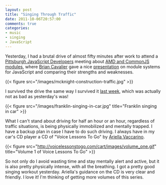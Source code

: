 ```yaml
---
layout: post
title: "Singing Through Traffic"
date: 2011-10-06T20:57:00
comments: true
categories:
- music
- singing
- JavaScript
---
```

Yesterday, I had a brutal drive of almost fifty minutes after work to attend a [Pittsburgh JavaScript Developers](http://www.meetup.com/Pittsburgh-JavaScript-Developers/) meeting about [AMD and CommonJS modules](http://www.meetup.com/Pittsburgh-JavaScript-Developers/events/34568402/), where [Brian Cavalier](http://briancavalier.com/) gave a nice [presentation](http://briancavalier.com/presentations/pgh-js-amd-10-2011/) on module systems for JavaScript and comparing their strengths and weaknesses.

{{< figure src="/images/mcknight-construction-traffic.jpg" >}}

I survived the drive the same way I survived it [last week](/blog/2011/09/27/when-jquery-attacks/), which was actually not as bad as yesterday's was!

<!--more-->

{{< figure src="/images/franklin-singing-in-car.jpg" title="Franklin singing in car" >}}

What I can't stand about driving for half an hour or an hour, regardless of traffic situations, is being physically immobilized and mentally trapped. I have a backup plan in case I have to do such driving. I always have in my car's CD player a CD of "Voice Lessons To Go" by [Ariella Vaccarino](http://voicelessonstogo.com/).

{{< figure src="http://voicelessonstogo.com/cart/images/volume_one.gif" title="Volume 1 of Voice Lessons To Go" >}}

So not only do I avoid wasting time and stay mentally alert and active, but it is also pretty physically intense, with all the breathing. I got a pretty good singing workout yesterday. Ariella's guidance on the CD is very clear and friendly. I love it! I'm thinking of getting more volumes of this series.
